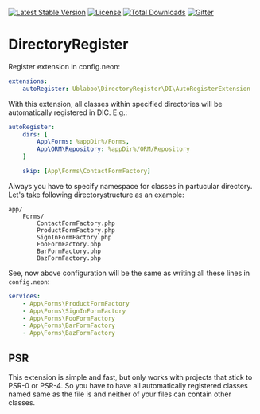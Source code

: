 [![Latest Stable Version](https://poser.pugx.org/ublaboo/directory-register/v/stable)](https://packagist.org/packages/ublaboo/directory-register)
[![License](https://poser.pugx.org/ublaboo/directory-register/license)](https://packagist.org/packages/ublaboo/directory-register)
[![Total Downloads](https://poser.pugx.org/ublaboo/directory-register/downloads)](https://packagist.org/packages/ublaboo/directory-register)
[![Gitter](https://img.shields.io/gitter/room/nwjs/nw.js.svg)](https://gitter.im/ublaboo/help)

DirectoryRegister
=================

Register extension in config.neon:

```yaml
extensions:
    autoRegister: Ublaboo\DirectoryRegister\DI\AutoRegisterExtension
```

With this extension, all classes within specified directories will be automatically registered in DIC. E.g.:

```yaml
autoRegister:
    dirs: [
        App\Forms: %appDir%/Forms,
        App\ORM\Repository: %appDir%/ORM/Repository
    ]

    skip: [App\Forms\ContactFormFactory]
```

Always you have to specify namespace for classes in partucular directory. Let's take following directorystructure as an example:

```
app/
    Forms/
        ContactFormFactory.php
        ProductFormFactory.php
        SignInFormFactory.php
        FooFormFactory.php
        BarFormFactory.php
        BazFormFactory.php
```

See, now above configuration will be the same as writing all these lines in `config.neon`:

```yaml
services:
    - App\Forms\ProductFormFactory
    - App\Forms\SignInFormFactory
    - App\Forms\FooFormFactory
    - App\Forms\BarFormFactory
    - App\Forms\BazFormFactory
```    

## PSR

This extension is simple and fast, but only works with projects that stick to PSR-0 or PSR-4. So you have to have all automatically registered classes named same as the file is and neither of your files can contain other classes.
